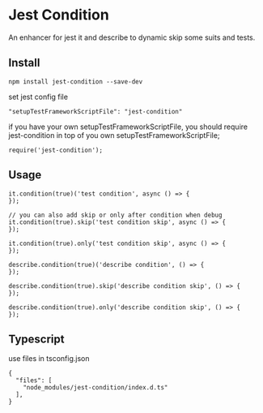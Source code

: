 # Jest Condition

An enhancer for jest it and describe to dynamic skip some suits and tests.

## Install
```
npm install jest-condition --save-dev
```

set jest config file
```
"setupTestFrameworkScriptFile": "jest-condition"
```

if you have your own setupTestFrameworkScriptFile, you should require jest-condition in top of you own setupTestFrameworkScriptFile;
```
require('jest-condition');
```

## Usage

```
it.condition(true)('test condition', async () => {
});

// you can also add skip or only after condition when debug
it.condition(true).skip('test condition skip', async () => {
});

it.condition(true).only('test condition skip', async () => {
});

describe.condition(true)('describe condition', () => {
});

describe.condition(true).skip('describe condition skip', () => {
});

describe.condition(true).only('describe condition skip', () => {
});
```

## Typescript

use files in tsconfig.json
```
{
  "files": [
    "node_modules/jest-condition/index.d.ts"
  ],
}
```
